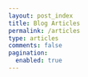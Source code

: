 ```yaml
---
layout: post_index
title: Blog Articles
permalink: /articles
type: articles
comments: false
pagination:
  enabled: true
---
```

